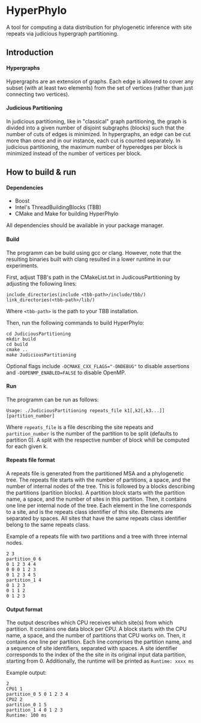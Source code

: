 # HyperPhylo
A tool for computing a data distribution for phylogenetic inference with site repeats via judicious hypergraph partitioning.

## Introduction
#### Hypergraphs
Hypergraphs are an extension of graphs. Each edge is allowed to cover any subset (with at least two elements) from the set of vertices (rather than just connecting two vertices).

#### Judicious Partitioning
In judicious partitioning, like in "classical" graph partitioning, the graph is divided into a given number of disjoint subgraphs (blocks) such that the number of cuts of edges is minimized. In hypergraphs, an edge can be cut more than once and in our instance, each cut is counted separately.
In judicious partitioning, the maximum number of hyperedges per block is minimized instead of the number of vertices per block.

## How to build & run
#### Dependencies
* Boost
* Intel's ThreadBuildingBlocks (TBB)
* CMake and Make for building HyperPhylo

All dependencies should be available in your package manager.

#### Build
The programm can be build using gcc or clang. However, note that the resulting binaries built with clang resulted in a lower runtime in our experiments.

First, adjust TBB's path in the CMakeList.txt in JudicousPartitioning by adjusting the following lines:
```
include_directories(include <tbb-path>/include/tbb/)
link_directories(<tbb-path>/lib/)
```
Where `<tbb-path>` is the path to your TBB installation.
    
Then, run the following commands to build HyperPhylo:

    cd JudiciousPartitioning
    mkdir build
    cd build
    cmake ..
    make JudiciousPartitioning

Optional flags include `-DCMAKE_CXX_FLAGS="-DNDEBUG"` to disable assertions and `-DOPENMP_ENABLED=FALSE` to disable OpenMP.

#### Run
The programm can be run as follows:

    Usage: ./JudiciousPartitioning repeats_file k1[,k2[,k3...]] [partition_number]
    
Where `repeats_file` is a file describing the site repeats and `partition_number` is the number of the partition to be split (defaults to partition 0). A split with the respective number of block whill be computed for each given k.

#### Repeats file format
A repeats file is generated from the partitioned MSA and a phylogenetic tree.
The repeats file starts with the number of partitions, a space, and the number of internal nodes of the tree.
This is followed by a blocks describing the partitions (partition blocks).
A partition block starts with the partition name, a space, and the number of sites in this partition.
Then, it contains one line per internal node of the tree.
Each element in the line corresponds to a site, and is the repeats class identifier of this site.
Elements are separated by spaces. All sites that have the same repeats class identifier belong to the same repeats class.

Example of a repeats file with two partitions and a tree with three internal nodes.
    
    2 3
    partition_0 6
    0 1 2 3 4 4
    0 0 0 1 2 3
    0 1 2 3 4 5
    partition_1 4
    0 1 2 3
    0 1 1 2
    0 1 2 3
    
#### Output format
The output describes which CPU receives which site(s) from which partition.
It contains one data block per CPU. A block starts with the CPU name, a space, and the number of partitions that CPU works on. Then, it contains one line per partition. Each line comprises the partition name, and a sequence of site identifiers, separated with spaces.
A site identifier corresponds to the index of the the site in its original input data partition, starting from 0.
Additionally, the runtime will be printed as `Runtime: xxxx ms`

Example output:

    2
    CPU1 1
    partition_0 5 0 1 2 3 4
    CPU2 2
    partition_0 1 5
    partition_1 4 0 1 2 3
    Runtime: 100 ms

